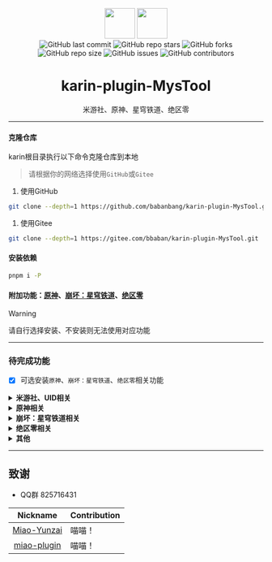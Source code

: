 <p align="center">
  <img src="/resources/imgs/other/摸.png" height="60">
  <img src="/resources/imgs/other/鱼.gif" height="60">
  <br>
  <a href="https://github.com/babanbang/karin-plugin-MysTool/commits/main" style="text-decoration: none;">
    <img alt="GitHub last commit" src="https://img.shields.io/github/last-commit/babanbang/karin-plugin-MysTool?color=%23114514&style=flat-square">
  </a>
  <a href="https://github.com/babanbang/karin-plugin-MysTool/stargazers" style="text-decoration: none;">
    <img alt="GitHub repo stars" src="https://img.shields.io/github/stars/babanbang/karin-plugin-MysTool?color=%23aa4499&style=flat-square">
  </a>
  <a href="https://github.com/babanbang/karin-plugin-MysTool/forks" style="text-decoration: none;">
    <img alt="GitHub forks" src="https://img.shields.io/github/forks/babanbang/karin-plugin-MysTool?color=%23456789&style=flat-square">
  </a>
  <br>
  <a href="https://github.com/babanbang/karin-plugin-MysTool" style="text-decoration: none;">
    <img alt="GitHub repo size" src="https://img.shields.io/github/repo-size/babanbang/karin-plugin-MysTool?style=flat-square">
  </a>
  <a href="https://github.com/babanbang/karin-plugin-MysTool/issues" style="text-decoration: none;">
    <img alt="GitHub issues" src="https://img.shields.io/github/issues/babanbang/karin-plugin-MysTool?style=flat-square">
  </a>
  <a href="https://github.com/babanbang/karin-plugin-MysTool/graphs/contributors" style="text-decoration: none;">
    <img alt="GitHub contributors" src="https://img.shields.io/github/contributors/babanbang/karin-plugin-MysTool?color=%23c0c0c0&style=flat-square">
  </a>
</p>

<h1 align="center">karin-plugin-MysTool</h1>
<p align="center">米游社、原神、星穹铁道、绝区零</p>

---
#### 克隆仓库

karin根目录执行以下命令克隆仓库到本地
>请根据你的网络选择使用`GitHub`或`Gitee`
1. 使用GitHub
```bash
git clone --depth=1 https://github.com/babanbang/karin-plugin-MysTool.git ./plugins/karin-plugin-MysTool
```
1. 使用Gitee
```bash
git clone --depth=1 https://gitee.com/bbaban/karin-plugin-MysTool.git ./plugins/karin-plugin-MysTool
```

#### 安装依赖

```bash
pnpm i -P
```

#### 附加功能：[原神](../../../Genshin)、[崩坏：星穹铁道](../../../StarRail)、[绝区零](../../../Zenless)
> [!WARNING]
>请自行选择安装、不安装则无法使用对应功能

---
### 待完成功能
- [x] 可选安装`原神`、`崩坏：星穹铁道`、`绝区零`相关功能
<details><summary><b>米游社、UID相关</b></summary>

- [x] 绑定、删除、查看游戏UID
- [x] 绑定、删除、查看cookie、stoken
- [x] **扫码登录（推荐）**
- [ ] 账号密码登录
</details>

<details><summary><b>原神相关</b></summary>

- [x] 前瞻兑换码
- [x] 探索查询
- [x] 角色列表查询
- [ ] 深渊查询
- [x] 幻想真镜剧诗查询
- [ ] 七圣召唤查询
- [x] 体力查询
- [x] 游戏背包素材查询
- [x] 旅行者札记查询
- [x] 角色养成计算查询
- [x] 角色面板更新、查询
- [x] 祈愿记录更新、查询、导出
</details>

<details><summary><b>崩坏：星穹铁道相关</b></summary>

- [x] 前瞻兑换码
- [x] 探索查询
- [x] 角色列表查询
- [ ] 混沌回忆查询
- [x] 模拟宇宙、寰宇蝗灾、黄金与机械、差分宇宙查询
- [ ] 体力查询
- [x] 开拓月历查询
- [ ] 角色养成计算查询
- [x] 角色面板更新、查询
- [x] 祈愿记录更新、查询、导出(支持使用链接更新)
</details>

<details><summary><b>绝区零相关</b></summary>

- [ ] 这没公测也写不了啊
</details>

<details><summary><b>其他</b></summary>

- [x] 使用[wkhtmltoimage](https://wkhtmltopdf.org/)截图(由于坤术原因部分图片不支持使用，暂时没有安装教程、windows直接下载exe即可、ubuntu使用apt安装)，建议优先使用[karin-puppeteer](https://github.com/KarinJS/karin-puppeteer)
- [x] 1034、10035、签到(额外安装[插件](../../../MysSign)提供功能)
</details>

---
## 致谢
* QQ群 825716431

|Nickname|Contribution|
|:------:|------------|
|[Miao-Yunzai](https://gitee.com/yoimiya-kokomi/Miao-Yunzai)|喵喵！|
|[miao-plugin](https://gitee.com/yoimiya-kokomi/miao-plugin)|喵喵！|
